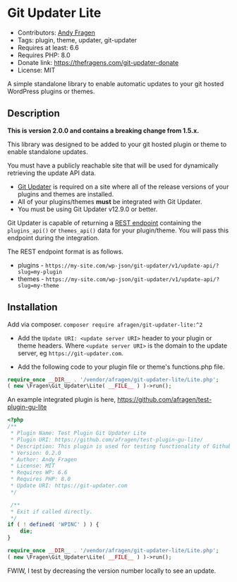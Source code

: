 # Git Updater Lite

* Contributors: [Andy Fragen](https://github.com/afragen)
* Tags: plugin, theme, updater, git-updater
* Requires at least: 6.6
* Requires PHP: 8.0
* Donate link: <https://thefragens.com/git-updater-donate>
* License: MIT

A simple standalone library to enable automatic updates to your git hosted WordPress plugins or themes.

## Description

**This is version 2.0.0 and contains a breaking change from 1.5.x.**

This library was designed to be added to your git hosted plugin or theme to enable standalone updates. 

You must have a publicly reachable site that will be used for dynamically retrieving the update API data.

* [Git Updater](https://git-updater.com) is required on a site where all of the release versions of your plugins and themes are installed.
* All of your plugins/themes **must** be integrated with Git Updater.
* You must be using Git Updater v12.9.0 or better. 

Git Updater is capable of returning a [REST endpoint](https://git-updater.com/knowledge-base/remote-management-restful-endpoints/#articleTOC_3/) containing the `plugins_api()` or `themes_api()` data for your plugin/theme. You will pass this endpoint during the integration.

The REST endpoint format is as follows.

* plugins - `https://my-site.com/wp-json/git-updater/v1/update-api/?slug=my-plugin`
* themes - `https://my-site.com/wp-json/git-updater/v1/update-api/?slug=my-theme`

## Installation

Add via composer. `composer require afragen/git-updater-lite:^2`

* Add the `Update URI: <update server URI>` header to your plugin or theme headers. Where `<update server URI>` is the domain to the update server, eg `https://git-updater.com`.

* Add the following code to your plugin file or theme's functions.php file.

```php
require_once __DIR__ . '/vendor/afragen/git-updater-lite/Lite.php';
( new \Fragen\Git_Updater\Lite( __FILE__ ) )->run();
```

An example integrated plugin is here, https://github.com/afragen/test-plugin-gu-lite

```php
<?php
/**
 * Plugin Name: Test Plugin Git Updater Lite
 * Plugin URI: https://github.com/afragen/test-plugin-gu-lite/
 * Description: This plugin is used for testing functionality of Github updating of plugins.
 * Version: 0.2.0
 * Author: Andy Fragen
 * License: MIT
 * Requires WP: 6.6
 * Requires PHP: 8.0
 * Update URI: https://git-updater.com
 */

 /**
 * Exit if called directly.
 */
if ( ! defined( 'WPINC' ) ) {
	die;
}

require_once __DIR__ . '/vendor/afragen/git-updater-lite/Lite.php';
( new \Fragen\Git_Updater\Lite( __FILE__ ) )->run();
```

FWIW, I test by decreasing the version number locally to see an update.
